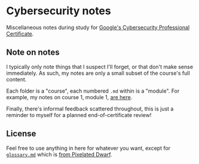 # Cybersecurity notes

Miscellaneous notes during study for [Google's Cybersecurity Professional Certificate](https://www.coursera.org/google-certificates/cybersecurity-certificate).

## Note on notes

I typically only note things that I suspect I'll forget, or that don't make sense immediately. As such, my notes are only a small subset of the course's full content.

Each folder is a "course", each numbered `.md` within is a "module". For example, my notes on course 1, module 1, [are here](/1%20Foundations%20of%20Cybersecurity/1%20Welcome%20to%20the%20exciting%20world%20of%20cybersecurity.md).

Finally, there's informal feedback scattered throughout, this is just a reminder to myself for a planned end-of-certificate review!

## License

Feel free to use anything in here for whatever you want, except for [`glossary.md`](/glossary.md) which is [from Pixelated Dwarf](https://pixelateddwarf.com/cybersecurity-glossary/).
